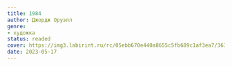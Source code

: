 ```yaml
---
title: 1984
author: Джордж Оруэлл
genre:
- художка
status: readed
cover: https://img3.labirint.ru/rc/05ebb670e440a8655c5fb689c1af3ea7/363x561q80/books42/419735/cover.jpg?1563737926
date: 2023-05-17
---
```


